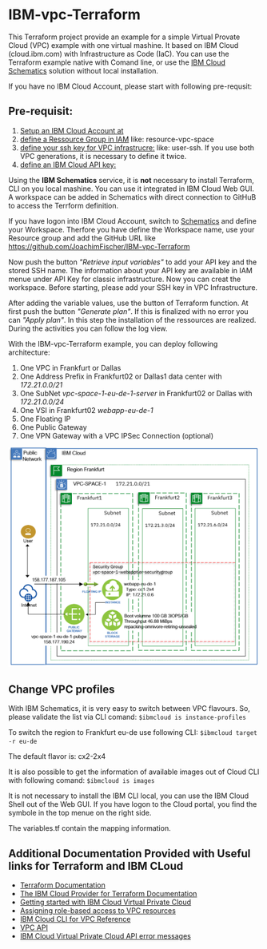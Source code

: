 # IBM-vpc-Terraform 

This Terraform project provide an example for a simple Virtual Provate Cloud (VPC) example with one virtual mashine. It based on IBM Cloud (cloud.ibm.com) with Infrastructure as Code (IaC). You can use the Terraform example native with Comand line, or use the [IBM Cloud Schematics](https://cloud.ibm.com/schematics/overview) solution without local installation.

If you have no IBM Cloud Account, please start with following pre-requsit:

## Pre-requisit:
1. [Setup an IBM Cloud Account at](https://cloud.IBM.com/)
2. [define a Ressource Group in IAM](https://cloud.ibm.com/account/resource-groups/) like: resource-vpc-space
3. [define your ssh key for VPC infrastrucre:](https://cloud.ibm.com/vpc/compute/sshKeys/) like: user-ssh. If you use both VPC generations, it is necessary to define it twice.
4. [define an IBM Cloud API key:](https://cloud.ibm.com/iam/apikeys/)

Using the **IBM Schematics** service, it is **not** necessary to install Terraform, CLI on you local mashine. You can use it integrated in IBM Cloud Web GUI. A workspace can be added in Schematics with direct connection to GitHuB to access the Terrform definition.

If you have logon into IBM Cloud Account, switch to [Schematics](https://cloud.ibm.com/schematics/overview) and define your Workspace. Therfore you have define the Workspace name, use your Resource group and add the GitHub URL like https://github.com/JoachimFischer/IBM-vpc-Terraform

Now push the button *"Retrieve input variables"* to add your API key and the stored SSH name. The information about your API key are available in IAM menue under API Key for classic infrastructure. Now you can creat the workspace. Before starting, please add your SSH key in VPC Infrastructure. 


After adding the variable values, use the button of Terraform function. At first push the button *"Generate plan"*. If this is finalized with no error you can *"Apply plan"*. In this step the installation of the ressources are realized. During the activities you can follow the log view.

With the  IBM-vpc-Terraform example, you can deploy following architecture:
1. One VPC in Frankfurt or Dallas
2. One Address Prefix in Frankfurt02 or Dallas1 data center with *172.21.0.0/21*
3. One SubNet 	*vpc-space-1-eu-de-1-server*  in Frankfurt02 or Dallas with *172.21.0.0/24*
4. One VSI in Frankfurt02  	*webapp-eu-de-1*
5. One Floating IP 
6. One Public Gateway
7. One VPN Gateway with a VPC IPSec Connection (optional)


<img src="https://github.com/JoachimFischer/IBM-vpc-Terraform/blob/master/Image/VSI-VPC.png " width="500">

## Change VPC profiles
With IBM Schematics, it is very easy to switch between VPC flavours. So, please validate the list via CLI comand: 
``$ibmcloud is instance-profiles``

To switch the region to Frankfurt eu-de use following CLI: 
``$ibmcloud target -r eu-de``

The default flavor is: cx2-2x4

It is also possible to get the information of available images out of Cloud CLI with following comand: 
``$ibmcloud is images``   

It is not necessary to install the IBM CLI local, you can use the IBM Cloud Shell out of the Web GUI. If you have logon to the Cloud portal, you find the symbole in the top menue on the right side.

The variables.tf contain the mapping information.


## Additional Documentation Provided with Useful links for Terraform and IBM CLoud 
- [Terraform Documentation](https://www.terraform.io/docs/index.html)
- [The IBM Cloud Provider for Terraform Documentation](https://ibm-cloud.github.io/tf-ibm-docs/index.html)
- [Getting started with IBM Cloud Virtual Private Cloud](https://cloud.ibm.com/docs/vpc-on-classic?topic=vpc-on-classic-getting-started)
- [Assigning role-based access to VPC resources](https://cloud.ibm.com/docs/vpc-on-classic?topic=vpc-on-classic-assigning-role-based-access-to-vpc-resources)
- [IBM Cloud CLI for VPC Reference](https://cloud.ibm.com/docs/vpc-on-classic?topic=vpc-infrastructure-cli-plugin-vpc-reference)
- [VPC API](https://cloud.ibm.com/apidocs/vpc-on-classic)
- [IBM Cloud Virtual Private Cloud API error messages](https://cloud.ibm.com/docs/vpc-on-classic?topic=vpc-on-classic-rias-error-messages)


